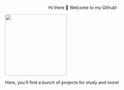 <p align="center">
  Hi there 👋 Welcome to my Github!
</p>

  <img src="https://i.pinimg.com/736x/45/29/0d/45290ddb061a266e0767bc290218b62d.jpg" width="200">
</p>

  Here, you'll find a bunch of projects for study and more!


